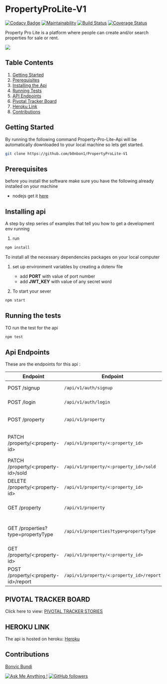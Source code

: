 # PropertyProLite-V1

[![Codacy Badge](https://api.codacy.com/project/badge/Grade/52ce4b21e3c7467bacfa213baec42adf)](https://app.codacy.com/app/b0nbon1/PropertyProLite-V1?utm_source=github.com&utm_medium=referral&utm_content=b0nbon1/PropertyProLite-V1&utm_campaign=Badge_Grade_Dashboard)
[![Maintainability](https://api.codeclimate.com/v1/badges/403106bcf8900e25d7a7/maintainability)](https://codeclimate.com/github/b0nbon1/PropertyProLite-V1/maintainability) [![Build Status](https://travis-ci.org/b0nbon1/PropertyProLite-V1.svg?branch=develop)](https://travis-ci.org/b0nbon1/PropertyProLite-V1) [![Coverage Status](https://coveralls.io/repos/github/b0nbon1/PropertyProLite-V1/badge.svg?branch=develop)](https://coveralls.io/github/b0nbon1/PropertyProLite-V1?branch=develop)

Property Pro Lite is a platform where people can create and/or search properties for sale or rent.

![](https://cdn.lennar.net/images/elevations/26366_eleC_lg.jpg?w=1200&h=650&as=1&d=20170814T093828)

## Table Contents

 1. [Getting Started](#Getting-Started)
 2. [Prerequisites](#Prerequisites)
 3. [Installing the Api](#Installing-api)
 4. [Running Tests](#Running-the-tests)
 5. [API Endpoints](#Api-Endpoints)
 6. [Pivotal Tracker Board](#PIVOTAL-TRACKER-BOARD)
 7. [Heroku Link](#HEROKU-LINK)
 8. [Contributions](#Contributions)

## Getting Started

By running the following command Property-Pro-Lite-Api will be automatically downloaded to your local machine so lets get started.

```sh
git clone https://github.com/b0nbon1/PropertyProLite-V1
```

## Prerequisites

before you install the software make sure you have the following already installed on your machine

- nodejs get it [here](https://nodejs.org)

## Installing api

A step by step series of examples that tell you how to get a development env running

1. run

```sh
npm install
```

To install all the necessary dependencies packages on your local computer

1. set up environment variables by creating a dotenv file
   - add **PORT** with value of port number
   - add **JWT_KEY** with value of any secret word

2. To start your sever

```sh
npm start
```

## Running the tests

TO run the test for the api

```sh
npm test
```

## Api Endpoints

These are the endpoints for this api :

| Endpoint        | Endpoint                 | Functionality|
| ------------- | --------------------------|------------|
| POST /signup          | `/api/v1/auth/signup`   | User create an account |
| POST  /login       | `/api/v1/auth/login`   | User login to their account |
| POST   /property     | `/api/v1/property`    | Agent post property advert |
| PATCH    /property/<:property-id>     | `/api/v1/property/<:property_id>`| Agent update their property advert |
| PATCH    /property/<:property-id>/sold      | `/api/v1/property/<:property_id>/sold`       |Agent mark their advert as sold |
| DELETE  /property/<:property-id>     | `/api/v1/property/<:property_id>` | Agent delete their advert |
| GET /property |  `/api/v1/property` |get all property adverts|
| GET /properties?type=propertyType | `/api/v1/properties?type=propertyType` | get all property adverts of specific type |
| GET /property/<:property-id>         | `/api/v1/property/<:property_id>` | get a specific advert |
| POST  /property/<:property-id>/report        | `/api/v1/property/<:property_id>/report`      | User report property as Fraud |

## PIVOTAL TRACKER BOARD

Click here to view: [PIVOTAL TRACKER STORIES](https://www.pivotaltracker.com/n/projects/2353886)

## HEROKU LINK

The api is hosted on heroku: [Heroku](https://propertyprolitev1.herokuapp.com/)

## Contributions

[Bonvic Bundi](https://www.bonbo.io.ke)

[![Ask Me Anything !](https://img.shields.io/badge/Ask%20me-anything-1abc9c.svg)](https://twitter.com/Bonvic7) [![GitHub followers](https://img.shields.io/github/followers/b0nbon1.svg?style=social&label=Follow&maxAge=2592000)](https://github.com/b0nbon1?tab=followers)
